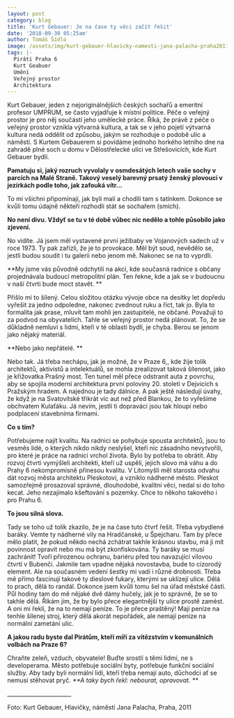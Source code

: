 ```yaml
---
layout: post
category: blog
title: 'Kurt Gebauer: Je na čase ty věci začít řešit'
date: '2018-09-30 05:25am'
author: Tomáš Šídlo
image: /assets/img/kurt-gebauer-hlavicky-namesti-jana-palacha-praha2011.jpg
tags: |-
  Piráti Praha 6
  Kurt Geabuer
  Umění
  Veřejný prostor
  Architektura
---
```

Kurt Gebauer, jeden z nejoriginálnějších českých sochařů a emeritní profesor UMPRUM, se často vyjadřuje k místní politice. Péče o veřejný prostor je pro něj součástí jeho umělecké práce. Říká, že právě z péče o veřejný prostor vznikla výtvarná kultura, a tak se v jeho pojetí výtvarná kultura nedá oddělit od způsobu, jakým se rozhoduje o podobě ulic a náměstí. S Kurtem Gebauerem si povídáme jednoho horkého letního dne na zahradě plné soch u domu v Dělostřelecké ulici ve Střešovicích, kde Kurt Gebauer bydlí.

**Pamatuju si, jaký rozruch vyvolaly  v osmdesátých letech vaše sochy  v parcích na Malé Straně. Takový veselý barevný prsatý ženský plovoucí v jezírkách podle toho, jak zafouká vítr...**

To mi všichni připomínají, jak byli malí a chodili tam s tatínkem. Dokonce se kvůli tomu údajně někteří rozhodli stát se sochařem (smích). 

**No není divu. Vždyť se tu v té době vůbec nic nedělo a tohle působilo jako zjevení.**

No vidíte. Já jsem měl  vystavené první ježibaby ve Vojanových sadech už v roce 1973. Ty pak zařízli, že je to provokace. Měl být soud, nevědělo se, jestli budou soudit i tu galerii nebo jenom mě. Nakonec se na to vyprdli. 

**My jsme vás původně odchytili na akci, kde současná radnice s občany projednávala budoucí metropolitní plán. Ten řekne, kde a jak se v budoucnu v naší čtvrti bude moct stavět. **

Přišlo mi to šílený. Celou  složitou otázku vývoje obce na desítky let dopředu  vyřešit za jedno odpoledne, nakonec zvednout ruku a říct, tak jo. Byla to formalita jak prase, mluvit tam mohli jen zastupitelé, ne občané. Považuji to za podvod na obyvatelích. Tahle se veřejný prostor nedá plánovat. To, že se důkladně nemluví s lidmi, kteří v té oblasti bydlí, je chyba. Berou se jenom jako nějaký materiál. 

**Nebo jako nepřátelé. **

Nebo tak. Já třeba nechápu, jak je možné, že v Praze 6,, kde žije tolik architektů, aktivistů a intelektuálů, se mohla zrealizovat taková šílenost, jako je křižovatka Prašný most. Ten tunel měl přece odstranit auta z povrchu, aby se spojila moderní architektura první poloviny 20. století v Dejvicích s Pražským hradem. A najednou je tady dálnice. A pak ještě následují úvahy, že když je na Svatovítské třikrát víc aut než před Blankou, že to vyřešíme obchvatem Kulaťáku. Já nevím, jestli ti dopraváci jsou tak hloupí nebo podplacení stavebníma firmami. 

**Co s tím?**

Potřebujeme najít kvalitu. Na radnici se pohybuje spousta architektů, jsou to vesměs lidé, o kterých nikdo nikdy neslyšel, kteří nic zásadního nevytvořili, pro které je práce na radnici vrchol života. Bylo by potřeba to obrátit. Aby rozvoj čtvrti vymýšleli architekti, kteří už uspěli, jejich slovo  má váhu a do Prahy 6 nekompromisně přinesou kvalitu. V Litomyšli měl starosta odvahu dát rozvoj města architektu Pleskotovi, a vzniklo nádherné město. Pleskot samozřejmě prosazoval správné, dlouhodobé, kvalitní věci, nedal si do toho kecat. Jeho nezajímalo kšeftování s pozemky.  Chce to někoho takového i pro Prahu 6. 

**To jsou silná slova.**

Tady se toho už tolik zkazilo, že je na čase tuto čtvrť řešit. Třeba vybydlené baráky. Vemte ty nádherné vily na Hradčanské, u Špejcharu. Tam by přece mělo platit, že pokud někdo nechá zchátrat takhle krásnou stavbu, má ji mít povinnost opravit nebo mu má být zkonfiskována. Ty baráky se musí zachránit! Tvoří přirozenou ochranu, bariéru před tou navazující vilovou čtvrtí v Bubenči. Jakmile tam vpadne nějaká novostavba, bude to cizorodý element. Ale na současném vedení šestky mi vadí i různé drobnosti. Třeba mě přímo fascinují takové ty dieslové fukary, kterými se uklízejí ulice. Dělá to prach, dělá to randál. Dokonce jsem kvůli tomu šel na úřad městské části. Půl hodiny tam do mě nějaké dvě dámy hučely, jak je to správně, že se to takhle dělá. Říkám jim, že by bylo přece elegantnější ty ulice prostě zamést. A oni mi řekli, že na to nemají peníze. To je přece praštěný! Mají peníze na tenhle šílenej stroj, který dělá akorát nepořádek, ale nemají peníze na normální zametání ulic.

**A jakou radu byste dal Pirátům, kteří míří za vítězstvím v komunálních volbách na Praze 6?**

Chraňte zeleň, vzduch, obyvatele! Buďte srostlí s těmi lidmi, ne s developerama. Město potřebuje sociální byty, potřebuje funkční sociální služby. Aby tady byli normální lidi, kteří třeba nemají auto, důchodci ať se nemusí stěhovat pryč. _**A taky bych řekl: nebourat, opravovat. **_

\_\_\_\_\_\_\_\_\_\_\_\_\_\_\_\_\_\_\_\_\_\__

Foto: Kurt Gebauer, Hlavičky, náměstí Jana Palacha, Praha, 2011
